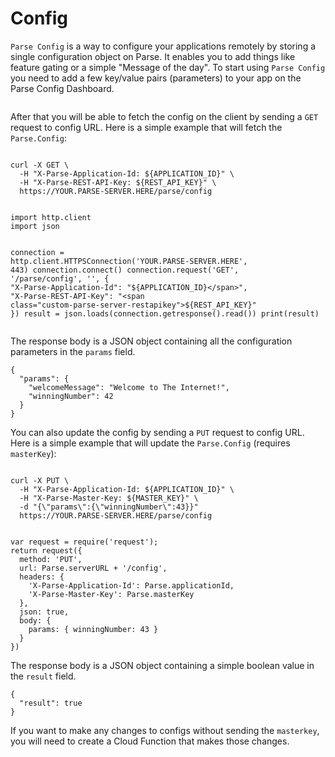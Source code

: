 # Config

`Parse Config` is a way to configure your applications remotely by storing a single configuration object on Parse. It enables you to add things like feature gating or a simple "Message of the day". To start using `Parse Config` you need to add a few key/value pairs (parameters) to your app on the Parse Config Dashboard.

<img alt="" data-echo="{{ '/assets/images/config_editor.png' | prepend: site.baseurl }}"/>

After that you will be able to fetch the config on the client by sending a `GET` request to config URL. Here is a simple example that will fetch the `Parse.Config`:

<div class="language-toggle">
<pre><code class="bash">
curl -X GET \
  -H "X-Parse-Application-Id: <span class="custom-parse-server-appid">${APPLICATION_ID}</span>" \
  -H "X-Parse-REST-API-Key: <span class="custom-parse-server-restapikey">${REST_API_KEY}</span>" \
  <span class="custom-parse-server-protocol">https</span>://<span class="custom-parse-server-url">YOUR.PARSE-SERVER.HERE</span><span class="custom-parse-server-mount">/parse/</span>config
</code></pre>
<pre><code class="python">
import http.client
import json


connection = http.client.HTTPSConnection('<span class="custom-parse-server-url">YOUR.PARSE-SERVER.HERE</span>', 443)
connection.connect()
connection.request('GET', '<span class="custom-parse-server-mount">/parse/</span>config', '', {
    "X-Parse-Application-Id": "<span class="custom-parse-server-appid">${APPLICATION_ID}</span>",
    "X-Parse-REST-API-Key": "<span class="custom-parse-server-restapikey">${REST_API_KEY}</span>"
})
result = json.loads(connection.getresponse().read())
print(result)
</code></pre>
</div>

The response body is a JSON object containing all the configuration parameters in the `params` field.

```jsonc
{
  "params": {
    "welcomeMessage": "Welcome to The Internet!",
    "winningNumber": 42
  }
}
```

You can also update the config by sending a `PUT` request to config URL. Here is a simple example that will update the `Parse.Config` (requires `masterKey`):

<pre><code class="bash">
curl -X PUT \
  -H "X-Parse-Application-Id: <span class="custom-parse-server-appid">${APPLICATION_ID}</span>" \
  -H "X-Parse-Master-Key: <span class="custom-parse-server-masterkey">${MASTER_KEY}</span>" \
  -d "{\"params\":{\"winningNumber\":43}}"
  <span class="custom-parse-server-protocol">https</span>://<span class="custom-parse-server-url">YOUR.PARSE-SERVER.HERE</span><span class="custom-parse-server-mount">/parse/</span>config
</code></pre>

<pre><code class="javascript">
var request = require('request');
return request({
  method: 'PUT',
  url: Parse.serverURL + '/config',
  headers: {
    'X-Parse-Application-Id': Parse.applicationId,
    'X-Parse-Master-Key': Parse.masterKey
  },
  json: true,
  body: {
    params: { winningNumber: 43 }
  }
})
</code></pre>

The response body is a JSON object containing a simple boolean value in the `result` field.

```jsonc
{
  "result": true
}
```

If you want to make any changes to configs without sending the `masterkey`, you will need to create a Cloud Function that makes those changes.
